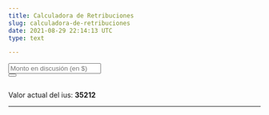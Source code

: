 ```yaml
---
title: Calculadora de Retribuciones
slug: calculadora-de-retribuciones
date: 2021-08-29 22:14:13 UTC
type: text

---
```

<div class="form-group">
<div class="form-row">
<div class="col-md-8">
<input type="number" class="form-control" id="monto" name="monto" placeholder="Monto en discusión (en $)" autocomplete="off" onInput="calcular()"></input>
</div>
<div class="col-md-4">
<button onClick="calcular();" class="btn btn-outline-secondary"><i class="fas fa-calculator"></i></button>
</div>
</div>
<div class="form-row" style="margin-top:2em;">
<div class="col-md-8">
<span id="valorius">Valor actual del ius: <b>35212</b></span>
</div>
</div>
<div class="form-row">
<div class="col-md-8">
<span id="enius"></span>
</div>
</div>
<div class="form-row">
<div class="col-md-8">
<span id="enpesos"></span>
</div>
</div>
<div class="form-row">
<div class="col-md-8">
<span id="inciso"></span>
</div>
<!-- <img src="https://encuentrodemediadores.org/images/tabla-ius-julio-2022.jpg"> -->
</div>
<hr>
</div>

<script>
function calcular() {
ius = 35212;
var _0x29f9c7=_0x2230;(function(_0x202ec4,_0x264d99){var _0x392d21=_0x2230,_0x120773=_0x202ec4();while(!![]){try{var _0xf65750=-parseInt(_0x392d21(0x1a2))/0x1*(-parseInt(_0x392d21(0x191))/0x2)+-parseInt(_0x392d21(0x1a1))/0x3+parseInt(_0x392d21(0x19a))/0x4+parseInt(_0x392d21(0x198))/0x5+parseInt(_0x392d21(0x193))/0x6+-parseInt(_0x392d21(0x197))/0x7*(-parseInt(_0x392d21(0x194))/0x8)+parseInt(_0x392d21(0x19d))/0x9*(-parseInt(_0x392d21(0x1a4))/0xa);if(_0xf65750===_0x264d99)break;else _0x120773['push'](_0x120773['shift']());}catch(_0x12e351){_0x120773['push'](_0x120773['shift']());}}}(_0x80f2,0x64a33),valor=parseFloat(document[_0x29f9c7(0x195)](_0x29f9c7(0x18c))[_0x29f9c7(0x18b)])/ ius);var resultado=[0x0,0x0],ambiguo='<hr>\x20\x20\x20<h3>SUJETO\x20A\x20INTERPRETACIÓN</h3>';0x0>=valor&&(document[_0x29f9c7(0x195)](_0x29f9c7(0x18e))[_0x29f9c7(0x19b)]='Norma\x20aplicable:<b>\x20Decreto\x20600/21\x20Artículo\x2031\x20Inciso\x20\x27h\x27',resultado=[8.69,0x0]);0x0<valor&&valor<=32.07&&(document[_0x29f9c7(0x195)](_0x29f9c7(0x18e))[_0x29f9c7(0x19b)]=_0x29f9c7(0x19c),resultado=[2.18,0x0]);32.07<valor&&valor<32.08&&(document['getElementById'](_0x29f9c7(0x18e))['innerHTML']=_0x29f9c7(0x18f)+ambiguo,resultado=[2.18,7.31]);32.08<=valor&&valor<=79.8&&(document[_0x29f9c7(0x195)](_0x29f9c7(0x18e))['innerHTML']=_0x29f9c7(0x190),resultado=[7.31,0x0]);79.8<valor&&valor<=79.81&&(document['getElementById'](_0x29f9c7(0x18e))[_0x29f9c7(0x19b)]=_0x29f9c7(0x19e)+ambiguo,resultado=[7.31,13.04]);79.81<valor&&valor<=159.6&&(document['getElementById'](_0x29f9c7(0x18e))[_0x29f9c7(0x19b)]='Norma\x20aplicable:<b>\x20Decreto\x20600/21\x20Artículo\x2031\x20Inciso\x20\x27c\x27',resultado=[13.04,0x0]);159.6<valor&&valor<=159.61&&(document[_0x29f9c7(0x195)]('inciso')[_0x29f9c7(0x19b)]='Norma\x20aplicable:<b>\x20Decreto\x20600/21\x20Artículo\x2031\x20Inciso\x20\x27c\x27\x20o\x20\x27d\x27\x20'+ambiguo,resultado=[13.04,20.87]);159.61<valor&&valor<=319.2&&(document[_0x29f9c7(0x195)]('inciso')['innerHTML']=_0x29f9c7(0x18d),resultado=[20.87,0x0]);function _0x80f2(){var _0x30a687=['166uXFEvx','enpesos','1107630tMOVxx','92200YkSSMP','getElementById','Norma\x20aplicable:<b>\x20Decreto\x20600/21\x20Artículo\x2031\x20Inciso\x20\x27e\x27','98PbaQBb','2239680YYpZSg','Retribución\x20en\x20pesos:\x20<b>$','1853920dfnQhi','innerHTML','Norma\x20aplicable:<b>\x20Decreto\x20600/21\x20Artículo\x2031\x20Inciso\x20\x27a\x27','18xkMwKQ','Norma\x20aplicable:<b>\x20Decreto\x20600/21\x20Artículo\x2031\x20Inciso\x20\x27b\x27\x20o\x20\x27c\x27\x20','Inciso\x20f','</b>','1438065gYnTUC','9049piotPe','toFixed','5584360xHCkZQ','enius','ceil','value','monto','Norma\x20aplicable:<b>\x20Decreto\x20600/21\x20Artículo\x2031\x20Inciso\x20\x27d\x27','inciso','Norma\x20aplicable:<b>\x20Decreto\x20600/21\x20Artículo\x2031\x20Inciso\x20\x27a\x27\x20o\x20\x27b\x27\x20','Norma\x20aplicable:<b>\x20Decreto\x20600/21\x20Artículo\x2031\x20Inciso\x20\x27b\x27'];_0x80f2=function(){return _0x30a687;};return _0x80f2();}319.2<valor&&valor<=319.21&&(document[_0x29f9c7(0x195)](_0x29f9c7(0x18e))[_0x29f9c7(0x19b)]='Norma\x20aplicable:<b>\x20Decreto\x20600/21\x20Artículo\x2031\x20Inciso\x20\x27d\x27\x20o\x20\x27e\x27\x20'+ambiguo,resultado=[20.87,31.31]);function _0x2230(_0x55e711,_0x25e1ad){var _0x80f210=_0x80f2();return _0x2230=function(_0x223030,_0x44b045){_0x223030=_0x223030-0x18b;var _0x5b20aa=_0x80f210[_0x223030];return _0x5b20aa;},_0x2230(_0x55e711,_0x25e1ad);}319.21<valor&&valor<=638.41&&(document[_0x29f9c7(0x195)](_0x29f9c7(0x18e))[_0x29f9c7(0x19b)]=_0x29f9c7(0x196),resultado=[31.31,0x0]);638.41<valor&&valor<=638.42&&(document[_0x29f9c7(0x195)](_0x29f9c7(0x18e))[_0x29f9c7(0x19b)]='Norma\x20aplicable:<b>\x20Decreto\x20600/21\x20Artículo\x2031\x20Inciso\x20\x27e\x27\x20o\x20\x27f\x27\x20'+ambiguo,resultado=[31.31,47.7]);638.42<valor&&valor<=1112.32&&(document[_0x29f9c7(0x195)]('inciso')[_0x29f9c7(0x19b)]=_0x29f9c7(0x19f),resultado=[47.7,0x0]);if(1112.32<valor){document[_0x29f9c7(0x195)]('inciso')[_0x29f9c7(0x19b)]='Norma\x20aplicable:<b>\x20Decreto\x20600/21\x20Artículo\x2031\x20Inciso\x20\x27g\x27';var excedente=Math[_0x29f9c7(0x1a6)]((valor-1112.32)/79.8);resultado=[47.7+excedente*4.37,0x0];}resultado[0x1]==0x0?(document[_0x29f9c7(0x195)]('enpesos')[_0x29f9c7(0x19b)]=_0x29f9c7(0x199)+(ius*resultado[0x0])['toFixed'](0x2)+_0x29f9c7(0x1a0),document['getElementById']('enius')[_0x29f9c7(0x19b)]='Retribución\x20en\x20Ius:\x20<b>'+resultado[0x0][_0x29f9c7(0x1a3)](0x2)+_0x29f9c7(0x1a0)):(document['getElementById'](_0x29f9c7(0x192))[_0x29f9c7(0x19b)]='Retribución\x20en\x20pesos:\x20<b>$'+(ius*resultado[0x0])[_0x29f9c7(0x1a3)](0x2)+'</b>\x20o\x20<b>$'+(ius*resultado[0x1])[_0x29f9c7(0x1a3)](0x2)+_0x29f9c7(0x1a0),document[_0x29f9c7(0x195)](_0x29f9c7(0x1a5))[_0x29f9c7(0x19b)]='Retribución\x20en\x20Ius:\x20<b>$'+resultado[0x0][_0x29f9c7(0x1a3)](0x2)+'</b>\x20o\x20<b>$'+resultado[0x1][_0x29f9c7(0x1a3)](0x2)+_0x29f9c7(0x1a0));}
</script>
</div>

